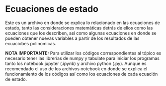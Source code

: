 <H1>Ecuaciones de estado</H1>

<div>Este es un archivo en donde se explica lo relacionado en las ecuaciones de estado, tanto las consideraciones matemáticas detrás de ellos como las ecuaciones que los describen, así como algunas ecuaciones en donde se pueden obtener nuevas variables a partir de los resultados de las ecuaciobes polinomicas.</div>


**NOTA IMPORTANTE:** Para utilizar los códigos correspondientes al tópico es necesario tener las librerías de numpy y tabulate para iniciar los programas tanto los notebook jupyter (.ipynb) y archivo python (.py). Aunque es recomendado el uso de los archivos notebook en donde se explica el funcionamiento de los códigos así como los ecuaciones de cada ecuación de estado.
